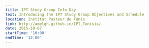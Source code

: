 ```yaml
---
title: IPT Study Group Info Day
text: Introducing the IPT Study Group Objectives and Schedule
location: Institut Pasteur de Tunis
link: http://amelgh.github.io/IPT_Tunisia/
date: 2015-10-07
startTime: '10:00'
endTime: '12:00'
---
```

